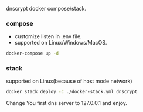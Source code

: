 dnscrypt docker compose/stack.

### compose

* customize listen in .env file.
* supported on Linux/Windows/MacOS.

```bash
docker-compose up -d
```

### stack

supported on Linux(because of host mode network)

```bash
docker stack deploy -c ./docker-stack.yml dnscrypt
```

Change You first dns server to 127.0.0.1 and enjoy.
